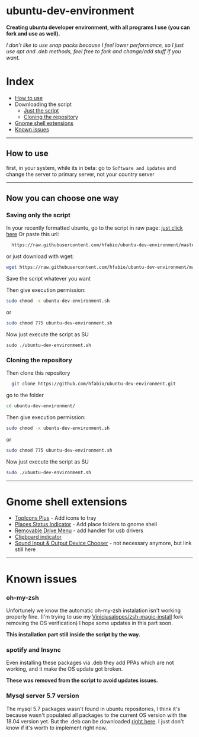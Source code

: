# ubuntu-dev-environment
**Creating ubuntu developer environment, with all programs I use (you can fork and use as well).**

*I don't like to use snap packs because I feel lower performance, so I just use apt and .deb methods, feel free to fork and change/add stuff if you want.*

# Index
- [How to use](#how-to-use)
- Downloading the script
  - [Just the script](#saving-only-the-script)
  - [Cloning the repository](#cloning-the-repository)
- [Gnome shell extensions](#gnome-shell-extensions)
- [Known issues](#known-issues)

---

## How to use
first, in your system, while its in beta: go to `Software and Updates` and change the server to primary server, not your country server

---
## Now you can choose one way

### Saving only the script
In your recently formatted ubuntu, go to the script in raw page:
[just click here](https://raw.githubusercontent.com/hfabio/ubuntu-dev-environment/master/ubuntu-dev-environment.sh)
Or paste this url:
```bash
  https://raw.githubusercontent.com/hfabio/ubuntu-dev-environment/master/ubuntu-dev-environment.sh
```
or just download with wget:
```bash
wget https://raw.githubusercontent.com/hfabio/ubuntu-dev-environment/master/ubuntu-dev-environment.sh -O ubuntu-dev-environment.sh
```

Save the script whatever you want

Then give execution permission:
```bash
sudo chmod -x ubuntu-dev-environment.sh
```
  or
```bash
sudo chmod 775 ubuntu-dev-environment.sh
```

Now just execute the script as SU
```
sudo ./ubuntu-dev-environment.sh
```


### Cloning the repository
Then clone this repository
```bash
  git clone https://github.com/hfabio/ubuntu-dev-environment.git
```
go to the folder

```bash
cd ubuntu-dev-environment/
```
Then give execution permission:
```bash
sudo chmod -x ubuntu-dev-environment.sh
```
  or
```bash
sudo chmod 775 ubuntu-dev-environment.sh
```

Now just execute the script as SU
```bash
sudo ./ubuntu-dev-environment.sh
```

---
# Gnome shell extensions

- [TopIcons Plus](https://extensions.gnome.org/extension/1031/topicons/) - Add icons to tray
- [Places Status Indicator](https://extensions.gnome.org/extension/8/places-status-indicator/) - Add place folders to gnome shell
- [Removable Drive Menu](https://extensions.gnome.org/extension/7/removable-drive-menu/) - add handler for usb drivers
- [Clipboard indicator](https://extensions.gnome.org/extension/779/clipboard-indicator/)
- [Sound Input & Output Device Chooser](https://extensions.gnome.org/extension/906/sound-output-device-chooser/) - not necessary anymore, but link still here
---
# Known issues

### oh-my-zsh
Unfortunely we know the automatic oh-my-zsh instalation isn't working properly fine. (I'm trying to use my [Viniciusalopes/zsh-magic-install](https://github.com/Viniciusalopes/zsh-magic-install) fork removing the OS verification)
I hope some updates in this part soon.

**This installation part still inside the script by the way.**

### spotify and Insync
Even installing these packages via .deb they add PPAs which are not working, and it make the OS update got broken.

**These was removed from the script to avoid updates issues.**

### Mysql server 5.7 version
The mysql 5.7 packages wasn't found in ubuntu repositories, I think it's because wasn't populated all packages to the current OS version with the 18.04 version yet.
But the .deb can be downloaded [right here](https://dev.mysql.com/downloads/mysql/5.7.html). I just don't know if it's worth to implement right now.
